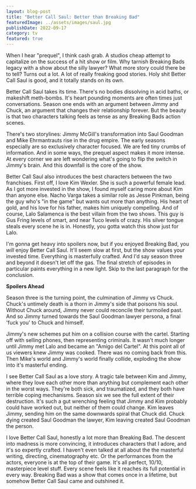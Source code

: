 ```yaml
---
layout: blog-post
title: "Better Call Saul: Better than Breaking Bad"
featuredImage: ../assets/images/saul.jpg
publishDate: 2022-09-17
category: tv
featured: true
---
```


When I hear "prequel", I think cash grab. A studios cheap attempt to capitalize on the success of a hit show or film. Why tarnish Breaking Bads legacy with a show about the silly lawyer? What more story could there be to tell? Turns out a lot. A lot of really freaking good stories. Holy shit Better Call Saul is good, and it totally stands on its own.

Better Call Saul takes its time. There's no bodies dissolving in acid baths, or makeshift meth-bombs. It's heart pounding moments are often times just conversations. Season one ends with an argument between Jimmy and Chuck, an argument that changes their relationship forever. But the beauty is that two characters talking feels as tense as any Breaking Bads action scenes.

There's two storylines: Jimmy McGill's transformation into Saul Goodman and Mike Ehrmantrauts rise in the drug empire. The early seasons especially are so exclusively character focused. We are fed tiny crumbs of information. And in some ways, the prequel aspect makes it more intense. At every corner we are left wondering what's going to flip the switch in Jimmy's brain. And this downfall is the core of the show.

Better Call Saul also introduces the best characters between the two franchises. First off, I love Kim Wexler. She is such a powerful female lead. As I got more invested in the show, I found myself caring more about Kim than anyone else. Nacho Varga takes a similar role as Jesse Pinkman, being the guy who's "in the game" but wants out more than anything. His heart of gold, and his love for his father, makes him uniquely compelling. And of course, Lalo Salamenca is the best villain from the two shows. This guy is Gus Fring levels of smart, and near Tuco levels of crazy. His silver tongue steals every scene he is in. Honestly, you gotta watch this show just for Lalo. 

I'm gonna get heavy into spoilers now, but if you enjoyed Breaking Bad, you *will* enjoy Better Call Saul. It'll seem slow at first, but the show values your invested time. Everything is masterfully crafted. And I'd say season three and beyond it doesn't let off the gas. The final stretch of episodes in particular paints everything in a new light. Skip to the last paragraph for the conclusion.

**Spoilers Ahead**

Season three is the turning point, the culmination of Jimmy vs Chuck. Chuck's untimely death is a thorn in Jimmy's side that poisons his soul. Without Chuck around, Jimmy never could reconcile their turmoiled past. And so Jimmy turned towards the Saul Goodman lawyer persona, a final 'fuck you' to Chuck and himself. 

Jimmy's new schemes put him on a collision course with the cartel. Starting off with selling phones, then representing criminals. It wasn't much longer until Jimmy met Lalo and became an "Amigo del Cartel". At this point all of us viewers knew Jimmy was cooked. There was no coming back from this. Then Mike's world and Jimmy's world finally collide, exploding the show into it's masterful ending.

I see Better Call Saul as a love story. A tragic tale between Kim and Jimmy, where they love each other more than anything but complement each other in the worst ways. They're both sick, and traumatized, and they both have terrible coping mechanisms. Season six we see the full extent of their destruction. It's such a gut wrenching feeling that Jimmy and Kim probably could have worked out, but neither of them could change. Kim leaves Jimmy, sending him on the same downwards spiral that Chuck did. Chuck dying created Saul Goodman the lawyer, Kim leaving created Saul Goodman the person.

I love Better Call Saul, honestly a lot more than Breaking Bad. The descent into madness is more convincing, it introduces characters that I adore, and it's so expertly crafted. I haven't even talked at all about the the masterful writing, directing, cinematography etc. Or the performances from the actors, everyone is at the top of their game. It's all perfect, 10/10, masterpiece level stuff. Every scene feels like it reaches its full potential in every way. Breaking Bad was a show that comes once in a lifetime, but somehow Better Call Saul came and outshined it. 